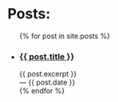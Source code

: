 ---
---

# Posts:

<ul>
  {% for post in site.posts %}
    <li>
      <h3><a href="{{ post.url }}">{{ post.title }}</a></h3>
      <div>{{ post.excerpt }}</div>
       — {{ post.date }}
    </li>
  {% endfor %}
</ul>
